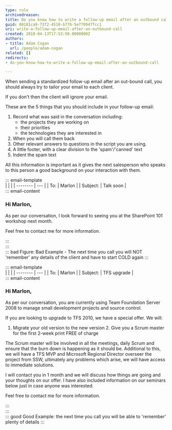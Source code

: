 ```yaml
---
type: rule
archivedreason: 
title: Do you know how to write a follow-up email after an outbound call?
guid: 00181ca9-73f2-4510-b77b-5e770947fcc1
uri: write-a-follow-up-email-after-an-outbound-call
created: 2018-04-13T17:53:50.0000000Z
authors:
- title: Adam Cogan
  url: /people/adam-cogan
related: []
redirects:
- do-you-know-how-to-write-a-follow-up-email-after-an-outbound-call

---
```


When sending a standardized follow-up email after an out-bound call, you should always try to tailor your email to each client.

If you don't then the client will ignore your email.

These are the 5 things that you should include in your follow-up email:


<!--endintro-->

1. Record what was said in the conversation including:
    * the projects they are working on
    * their priorities
    * the technologies they are interested in
2. When you will call them back
3. Other relevant answers to questions in the script you are using.
4. A little footer, with a clear division to the 'spam'/'canned' text
5. Indent the spam text

All this information is important as it gives the next salesperson who speaks to this person a good background on your interaction with them.

::: email-template  
|          |     |
| -------- | --- |
| To:      | Marlon |
| Subject: | Talk soon |  
::: email-content 

### Hi Marlon,  

As per our conversation, I look forward to seeing you at the SharePoint 101 workshop next month.

Feel free to contact me for more information.  

:::  
:::  
::: bad
Figure: Bad Example - The next time you call you will NOT 'remember' any details of the client and have to start COLD again
:::

::: email-template  
|          |     |
| -------- | --- |
| To:      | Marlon |
| Subject: | TFS upgrade |  
::: email-content 

### Hi Marlon,  

As per our conversation, you are currently using Team Foundation Server 2008 to manage small development projects and source control.

If you are looking to upgrade to TFS 2010, we have a special offer. We will:
1. Migrate your old version to the new version
2. Give you a Scrum master for the first 2-week print FREE of charge

The Scrum master will be involved in all the meetings, daily Scrum and ensure that the burn down is happening as it should be. Additional to this, we will have a TFS MVP and Microsoft Regional Director overseer the project from SSW, ultimately any problems which arise, we will have access to immediate solutions.

I will contact you in 1 month and we will discuss how things are going and your thoughts on our offer.
I have also included information on our seminars below just in case anyone was interested.

Feel free to contact me for more information.  

:::  
:::  
::: good
Good Example: the next time you call you will be able to 'remember' plenty of details 
:::
